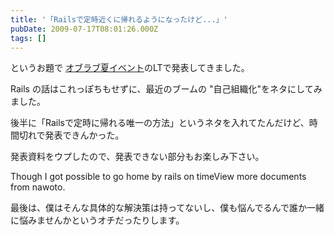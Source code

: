 ```yaml
---
title: '「Railsで定時近くに帰れるようになったけど...」'
pubDate: 2009-07-17T08:01:26.000Z
tags: []
---
```


というお題で [オブラブ夏イベント](http://d.hatena.ne.jp/objectclub/20090708/1247023231)のLTで発表してきました。

Rails の話はこれっぽちもせずに、最近のブームの "自己組織化"をネタにしてみました。

後半に「Railsで定時に帰れる唯一の方法」というネタを入れてたんだけど、時間切れで発表できんかった。

発表資料をウプしたので、発表できない部分もお楽しみ下さい。

Though I got possible to go home by rails on timeView more documents from nawoto.

最後は、僕はそんな具体的な解決策は持ってないし、僕も悩んでるんで誰か一緒に悩みませんかというオチだったりします。
